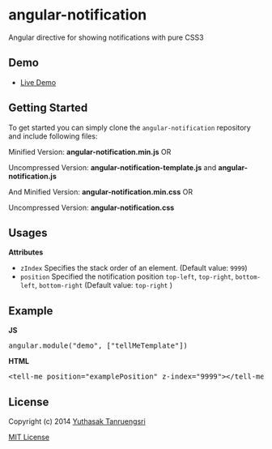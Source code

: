 angular-notification
====================
Angular directive for showing notifications with pure CSS3

## Demo
* [Live Demo](http://ytanruengsri.github.io/angular-notification/)

## Getting Started
To get started you can simply clone the `angular-notification` repository and include following files:

Minified Version: **angular-notification.min.js** OR

Uncompressed Version: **angular-notification-template.js** and **angular-notification.js**

And
Minified Version: **angular-notification.min.css** OR

Uncompressed Version: **angular-notification.css**

## Usages
**Attributes**
* `zIndex` Specifies the stack order of an element. (Default value: `9999`)
* `position` Specified the notification position `top-left`, `top-right`, `bottom-left`, `bottom-right` (Default value: `top-right` )

## Example
**JS**
<pre>angular.module("demo", ["tellMeTemplate"])</pre>

**HTML**
<pre>&lt;tell-me position="examplePosition" z-index="9999">&lt;/tell-me></pre>

## License

Copyright (c) 2014 [Yuthasak Tanruengsri](mailto:yuthasak.tanruengsri@googlemail.com)

[MIT License](https://raw.githubusercontent.com/ytanruengsri/angular-notification/master/LICENSE)
